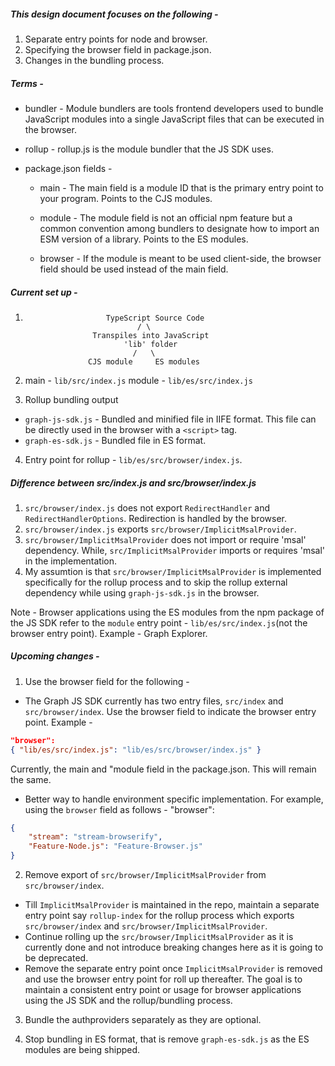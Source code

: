 ##### This design document focuses on the following -

1. Separate entry points for node and browser.
2. Specifying the browser field in package.json.
3. Changes in the bundling process.

##### Terms -

-   bundler - Module bundlers are tools frontend developers used to bundle JavaScript modules into a single JavaScript files that can be executed in the browser.

-   rollup - rollup.js is the module bundler that the JS SDK uses.

-   package.json fields -

    -   main - The main field is a module ID that is the primary entry point to your program. Points to the CJS modules.

    -   module - The module field is not an official npm feature but a common convention among bundlers to designate how to import an ESM version of a library. Points to the ES modules.

    -   browser - If the module is meant to be used client-side, the browser field should be used instead of the main field.

##### Current set up -

1.                       TypeScript Source Code
                                / \
                      Transpiles into JavaScript
                             'lib' folder
                               /   \
                     CJS module     ES modules
2.  main - `lib/src/index.js` module - `lib/es/src/index.js`

3.  Rollup bundling output

-   `graph-js-sdk.js` - Bundled and minified file in IIFE format. This file can be directly used in the browser with a `<script>` tag.
-   `graph-es-sdk.js` - Bundled file in ES format.

4. Entry point for rollup - `lib/es/src/browser/index.js`.

##### Difference between src/index.js and src/browser/index.js

1. `src/browser/index.js` does not export `RedirectHandler` and `RedirectHandlerOptions`. Redirection is handled by the browser.
2. `src/browser/index.js` exports `src/browser/ImplicitMsalProvider`.
3. `src/browser/ImplicitMsalProvider` does not import or require 'msal' dependency. While, `src/ImplicitMsalProvider` imports or requires 'msal' in the implementation.
4. My assumtion is that `src/browser/ImplicitMsalProvider` is implemented specifically for the rollup process and to skip the rollup external dependency while using `graph-js-sdk.js` in the browser.

Note - Browser applications using the ES modules from the npm package of the JS SDK refer to the `module` entry point - `lib/es/src/index.js`(not the browser entry point). Example - Graph Explorer.

##### Upcoming changes -

1. Use the browser field for the following -

-   The Graph JS SDK currently has two entry files, `src/index` and `src/browser/index`. Use the browser field to indicate the browser entry point. Example -

```json
"browser":
{ "lib/es/src/index.js": "lib/es/src/browser/index.js" }
```

Currently, the main and "module field in the package.json. This will remain the same.

-   Better way to handle environment specific implementation. For example, using the `browser` field as follows - "browser":

```json
{
	"stream": "stream-browserify",
	"Feature-Node.js": "Feature-Browser.js"
}
```

2. Remove export of `src/browser/ImplicitMsalProvider` from `src/browser/index`.

-   Till `ImplicitMsalProvider` is maintained in the repo, maintain a separate entry point say `rollup-index` for the rollup process which exports `src/browser/index` and `src/browser/ImplicitMsalProvider`.
-   Continue rolling up the `src/browser/ImplicitMsalProvider` as it is currently done and not introduce breaking changes here as it is going to be deprecated.
-   Remove the separate entry point once `ImplicitMsalProvider` is removed and use the browser entry point for roll up thereafter. The goal is to maintain a consistent entry point or usage for browser applications using the JS SDK and the rollup/bundling process.

3. Bundle the authproviders separately as they are optional.

4. Stop bundling in ES format, that is remove `graph-es-sdk.js` as the ES modules are being shipped.
